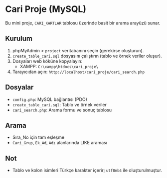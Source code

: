 # Cari Proje (MySQL)

Bu mini proje, `CARI_KARTLAR` tablosu üzerinde basit bir arama arayüzü sunar.

## Kurulum
1. phpMyAdmin > `project` veritabanını seçin (gerekirse oluşturun).
2. `create_table_cari.sql` dosyasını çalıştırın (tablo ve örnek veriler oluşur).
3. Dosyaları web köküne kopyalayın:
   - XAMPP: `C:\xampp\htdocs\cari_proje\`
4. Tarayıcıdan açın: `http://localhost/cari_proje/cari_search.php`

## Dosyalar
- `config.php`: MySQL bağlantısı (PDO)
- `create_table_cari.sql`: Tablo ve örnek veriler
- `cari_search.php`: Arama formu ve sonuç tablosu

## Arama
- Sıra_No için tam eşleşme
- `Cari_Grup`, `Ek_Ad`, `Adı` alanlarında LIKE araması

## Not
- Tablo ve kolon isimleri Türkçe karakter içerir; `utf8mb4` ile oluşturulmuştur.
